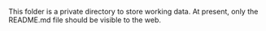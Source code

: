 This folder is a private directory to store working data. At present, only the README.md file should be visible to the web.
